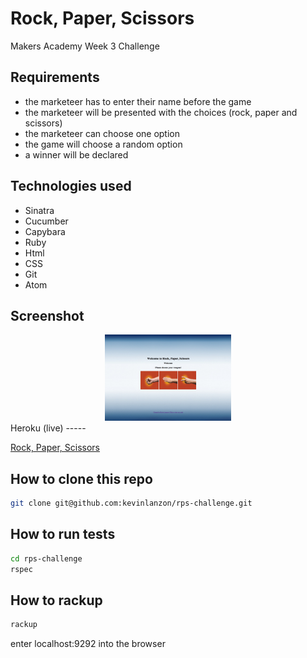 Rock, Paper, Scissors
==========
Makers Academy Week 3 Challenge

Requirements
----
-  the marketeer has to enter their name before the game
-  the marketeer will be presented with the choices (rock, paper and scissors)
-  the marketeer can choose one option
-  the game will choose a random option
-  a winner will be declared


Technologies used
----
- Sinatra
- Cucumber
- Capybara
- Ruby
- Html
- CSS
- Git
- Atom


Screenshot
---
<div align="center">
        <img width="40%" src="public/images/Screen Shot 2015-03-12 at 14.32.12.png">
</div>
Heroku (live)
-----

[Rock, Paper, Scissors](https://rock-paper-scissors-lanzon.herokuapp.com/)


How to clone this repo
----
```sh
git clone git@github.com:kevinlanzon/rps-challenge.git
```

How to run tests
----
```sh
cd rps-challenge
rspec
```

How to rackup
----
```sh
rackup
```
enter localhost:9292 into the browser
